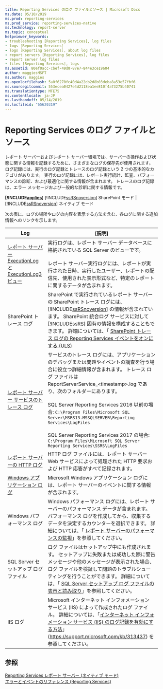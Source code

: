 ```yaml
---
title: Reporting Services のログ ファイルとソース | Microsoft Docs
ms.date: 05/10/2019
ms.prod: reporting-services
ms.prod_service: reporting-services-native
ms.technology: report-server
ms.topic: conceptual
helpviewer_keywords:
- troubleshooting [Reporting Services], log files
- logs [Reporting Services]
- logs [Reporting Services], about log files
- report servers [Reporting Services], log files
- report server log files
- files [Reporting Services], logs
ms.assetid: 80ef0acc-cbef-49d0-87e7-844e3ce19604
author: maggiesMSFT
ms.author: maggies
ms.openlocfilehash: 5a0f6270fc40d4a22db2d8b03deba8a53e57fbf6
ms.sourcegitcommit: 553ecea0427e4d2118ea1ee810f4a73275b40741
ms.translationtype: MTE75
ms.contentlocale: ja-JP
ms.lasthandoff: 05/14/2019
ms.locfileid: "65620319"
---
```

# <a name="reporting-services-log-files-and-sources"></a>Reporting Services のログ ファイルとソース
  レポート サーバーおよびレポート サーバー環境では、サーバーの操作および状態に関する情報を記録するために、さまざまなログの保存先が使用されます。 ログ記録には、実行のログ記録とトレースのログ記録という 2 つの基本的なカテゴリがあります。 実行のログ記録には、レポート実行統計、監査、パフォーマンスの診断、および最適化に関する情報が含まれます。 トレースのログ記録は、エラー メッセージおよび一般的な診断に関する情報です。  
  
 **[!INCLUDE[applies](../../includes/applies-md.md)]**  [!INCLUDE[ssRSnoversion](../../includes/ssrsnoversion-md.md)] SharePoint モード | [!INCLUDE[ssRSnoversion](../../includes/ssrsnoversion-md.md)] ネイティブ モード  
  
 次の表に、ログの場所やログの内容を表示する方法を含む、各ログに関する追加情報へのリンクを示します。  
  
|Log|[説明]|  
|---------|-----------------|  
|[レポート サーバー ExecutionLog と ExecutionLog3 ビュー](../../reporting-services/report-server/report-server-executionlog-and-the-executionlog3-view.md)|実行ログは、レポート サーバー データベースに格納されている SQL Server のビューです。<br /><br /> レポート サーバー実行ログには、レポートが実行された日時、実行したユーザー、レポートの配信先、使用された表示形式など、特定のレポートに関するデータが含まれます。|  
|SharePoint トレース ログ|SharePoint で実行されているレポート サーバーの SharePoint トレース ログには、 [!INCLUDE[ssRSnoversion](../../includes/ssrsnoversion-md.md)] の情報が含まれています。 SharePoint 統合ログ サービスに対して [!INCLUDE[ssRS](../../includes/ssrs.md)] 固有の情報を構成することもできます。 詳細については、「 [SharePoint トレース ログの Reporting Services イベントをオンにする (ULS)](../../reporting-services/report-server/turn-on-reporting-services-events-for-the-sharepoint-trace-log-uls.md)|  
|[レポート サーバー サービスのトレース ログ](../../reporting-services/report-server/report-server-service-trace-log.md)|サービスのトレース ログには、アプリケーションのデバッグまたは問題やイベントの調査を行う場合に役立つ詳細情報が含まれます。 トレース ログ ファイルは ReportServerService_\<timestamp>.log であり、次のフォルダーにあります。<br /><br /> SQL Server Reporting Services 2016 以前の場合: `C:\Program Files\Microsoft SQL Server\MSRS13.MSSQLSERVER\Reporting Services\LogFiles`<br /><br /> SQL Server Reporting Services 2017 の場合: `C:\Program Files\Microsoft SQL Server Reporting Services\SSRS\LogFiles`|  
|[レポート サーバーの HTTP ログ](../../reporting-services/report-server/report-server-http-log.md)|HTTP ログ ファイルには、レポート サーバー Web サービスによって処理された HTTP 要求および HTTP 応答がすべて記録されます。|  
|[Windows アプリケーション ログ](../../reporting-services/report-server/windows-application-log.md)|Microsoft Windows アプリケーション ログには、レポート サーバーのイベントに関する情報が含まれます。|  
|Windows パフォーマンス ログ|Windows パフォーマンス ログには、レポート サーバーのパフォーマンス データが含まれます。 パフォーマンス ログを作成してから、収集するデータを決定するカウンターを選択できます。 詳細については、「 [レポート サーバーのパフォーマンスの監視](../../reporting-services/report-server/monitoring-report-server-performance.md)」を参照してください。|  
|SQL Server セットアップ ログ ファイル|ログ ファイルはセットアップ中にも作成されます。 セットアップに失敗または成功した際に警告メッセージや他のメッセージが表示された場合、ログ ファイルを検証して問題のトラブルシューティングを行うことができます。 詳細については、「 [SQL Server セットアップ ログ ファイルの表示と読み取り](../../database-engine/install-windows/view-and-read-sql-server-setup-log-files.md)」を参照してください。|  
|IIS ログ|Microsoft インターネット インフォメーション サービス (IIS) によって作成されたログ ファイル。 詳細については、「[インターネット インフォメーション サービス (IIS) のログ記録を有効にする方法](https://support.microsoft.com/kb/313437)」(https://support.microsoft.com/kb/313437) を参照してください。|  
  
## <a name="see-also"></a>参照  
 [Reporting Services レポート サーバー &#40;ネイティブ モード&#41;](../../reporting-services/report-server/reporting-services-report-server-native-mode.md)   
 [エラーとイベントのリファレンス &#40;Reporting Services&#41;](../../reporting-services/troubleshooting/errors-and-events-reference-reporting-services.md)  
  
  
